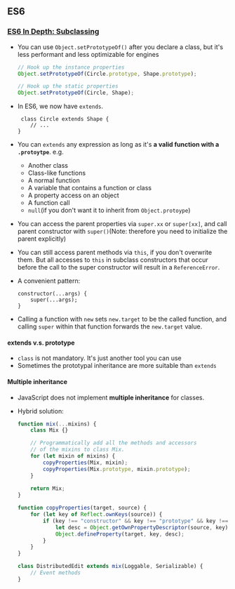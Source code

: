 ## ES6

### [ES6 In Depth: Subclassing](https://hacks.mozilla.org/2015/08/es6-in-depth-subclassing/)

* You can use `Object.setPrototypeOf()` after you declare a class, but it's less performant and less optimizable for engines

    ```javascript
    // Hook up the instance properties
    Object.setPrototypeOf(Circle.prototype, Shape.prototype);

    // Hook up the static properties
    Object.setPrototypeOf(Circle, Shape);
    ```
* In ES6, we now have `extends`.

    ```
     class Circle extends Shape {
        // ...
    }
    ```
* You can `extends` any expression as long as it's **a valid function with a `.protoytpe`**. e.g.
    * Another class
    * Class-like functions
    * A normal function
    * A variable that contains a function or class
    * A property access on an object
    * A function call
    * `null`(if you don't want it to inherit from `Object.protoype`)
* You can access the parent properties via `super.xx` or `super[xx]`, and call parent constructor with `super()`(Note: therefore you need to initialize the parent explicitly)
* You can still access parent methods via `this`, if you don't overwrite them. But all accesses to `this` in subclass constructors that occur before the call to the super constructor will result in a `ReferenceError`.
* A convenient pattern: 

    ```
    constructor(...args) {
        super(...args);
    }
    ```
* Calling a function with `new` sets `new.target` to be the called function, and calling `super` within that function forwards the `new.target` value.



#### extends v.s. prototype

* `class` is not mandatory. It's just another tool you can use
* Sometimes the prototypal inheritance are more suitable than `extends`

#### Multiple inheritance

* JavaScript does not implement **multiple inheritance** for classes.
* Hybrid solution:

    ```javascript
    function mix(...mixins) {
        class Mix {}

        // Programmatically add all the methods and accessors
        // of the mixins to class Mix.
        for (let mixin of mixins) {
            copyProperties(Mix, mixin);
            copyProperties(Mix.prototype, mixin.prototype);
        }
        
        return Mix;
    }

    function copyProperties(target, source) {
        for (let key of Reflect.ownKeys(source)) {
            if (key !== "constructor" && key !== "prototype" && key !== "name") {
                let desc = Object.getOwnPropertyDescriptor(source, key);
                Object.defineProperty(target, key, desc);
            }
        }
    }

    class DistributedEdit extends mix(Loggable, Serializable) {
        // Event methods
    }
    ```
